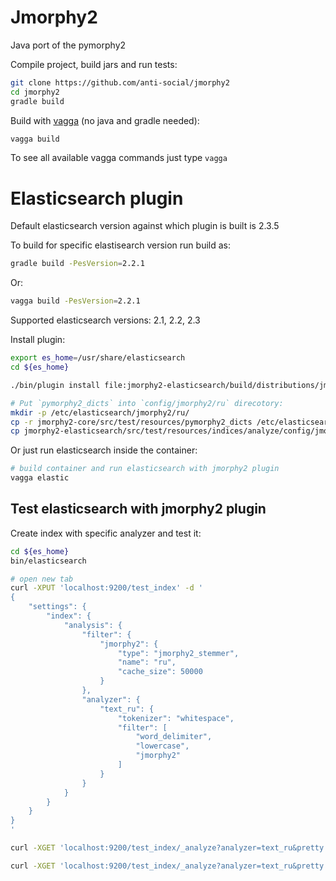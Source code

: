 Jmorphy2
========

Java port of the pymorphy2

Compile project, build jars and run tests:

```sh
git clone https://github.com/anti-social/jmorphy2
cd jmorphy2
gradle build
```

Build with [vagga](http://vagga.readthedocs.io/en/latest/installation.html#ubuntu)
(no java and gradle needed):

```sh
vagga build
```

To see all available vagga commands just type ``vagga``


Elasticsearch plugin
====================

Default elasticsearch version against which plugin is built is 2.3.5

To build for specific elastisearch version run build as:

```sh
gradle build -PesVersion=2.2.1
```

Or:

```sh
vagga build -PesVersion=2.2.1
```

Supported elasticsearch versions: 2.1, 2.2, 2.3

Install plugin:

```sh
export es_home=/usr/share/elasticsearch
cd ${es_home}

./bin/plugin install file:jmorphy2-elasticsearch/build/distributions/jmorphy2-elasticsearch-0.2-dev.zip

# Put `pymorphy2_dicts` into `config/jmorphy2/ru` direcotory:
mkdir -p /etc/elasticsearch/jmorphy2/ru/
cp -r jmorphy2-core/src/test/resources/pymorphy2_dicts /etc/elasticsearch/jmorphy2/ru/
cp jmorphy2-elasticsearch/src/test/resources/indices/analyze/config/jmorphy2/ru/replaces.json /etc/elasticsearch/jmorphy2/ru/
```

Or just run elasticsearch inside the container:

```sh
# build container and run elasticsearch with jmorphy2 plugin
vagga elastic
```

Test elasticsearch with jmorphy2 plugin
---------------------------------------

Create index with specific analyzer and test it:


```sh
cd ${es_home}
bin/elasticsearch

# open new tab
curl -XPUT 'localhost:9200/test_index' -d '
{
    "settings": {
        "index": {
            "analysis": {
                "filter": {
                    "jmorphy2": {
                        "type": "jmorphy2_stemmer",
                        "name": "ru",
                        "cache_size": 50000
                    }
                },
                "analyzer": {
                    "text_ru": {
                        "tokenizer": "whitespace",
                        "filter": [
                            "word_delimiter",
                            "lowercase",
                            "jmorphy2"
                        ]
                    }
                }
            }
        }
    }
}
'

curl -XGET 'localhost:9200/test_index/_analyze?analyzer=text_ru&pretty' -d 'Привет, лошарики!'

curl -XGET 'localhost:9200/test_index/_analyze?analyzer=text_ru&pretty' -d 'ёж еж'            
```
